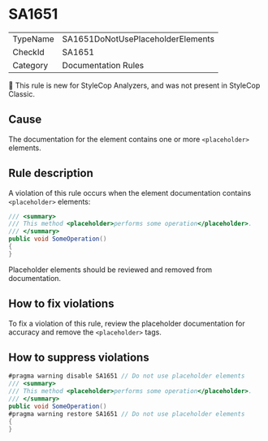 ﻿# SA1651

<table>
<tr>
  <td>TypeName</td>
  <td>SA1651DoNotUsePlaceholderElements</td>
</tr>
<tr>
  <td>CheckId</td>
  <td>SA1651</td>
</tr>
<tr>
  <td>Category</td>
  <td>Documentation Rules</td>
</tr>
</table>

:memo: This rule is new for StyleCop Analyzers, and was not present in StyleCop Classic.

## Cause

The documentation for the element contains one or more `<placeholder>` elements.

## Rule description

A violation of this rule occurs when the element documentation contains `<placeholder>` elements:

```csharp
/// <summary>
/// This method <placeholder>performs some operation</placeholder>.
/// </summary>
public void SomeOperation()
{
}
```

Placeholder elements should be reviewed and removed from documentation.

## How to fix violations

To fix a violation of this rule, review the placeholder documentation for accuracy and remove the `<placeholder>` tags.

## How to suppress violations

```csharp
#pragma warning disable SA1651 // Do not use placeholder elements
/// <summary>
/// This method <placeholder>performs some operation</placeholder>.
/// </summary>
public void SomeOperation()
#pragma warning restore SA1651 // Do not use placeholder elements
{
}
```
